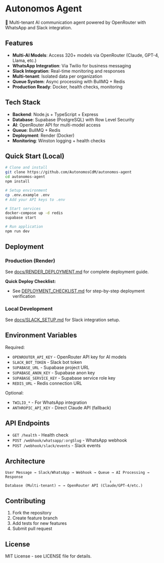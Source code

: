 # Autonomos Agent

🤖 Multi-tenant AI communication agent powered by OpenRouter with WhatsApp and Slack integration.

## Features

- **Multi-AI Models**: Access 320+ models via OpenRouter (Claude, GPT-4, Llama, etc.)
- **WhatsApp Integration**: Via Twilio for business messaging
- **Slack Integration**: Real-time monitoring and responses
- **Multi-tenant**: Isolated data per organization
- **Queue System**: Async processing with BullMQ + Redis
- **Production Ready**: Docker, health checks, monitoring

## Tech Stack

- **Backend**: Node.js + TypeScript + Express
- **Database**: Supabase (PostgreSQL) with Row Level Security
- **AI**: OpenRouter API for multi-model access
- **Queue**: BullMQ + Redis
- **Deployment**: Render (Docker)
- **Monitoring**: Winston logging + health checks

## Quick Start (Local)

```bash
# Clone and install
git clone https://github.com/AutonomosCdM/autonomos-agent
cd autonomos-agent
npm install

# Setup environment
cp .env.example .env
# Add your API keys to .env

# Start services
docker-compose up -d redis
supabase start

# Run application
npm run dev
```

## Deployment

### Production (Render)
See [docs/RENDER_DEPLOYMENT.md](docs/RENDER_DEPLOYMENT.md) for complete deployment guide.

**Quick Deploy Checklist:**
- See [DEPLOYMENT_CHECKLIST.md](DEPLOYMENT_CHECKLIST.md) for step-by-step deployment verification

### Local Development
See [docs/SLACK_SETUP.md](docs/SLACK_SETUP.md) for Slack integration setup.

## Environment Variables

Required:
- `OPENROUTER_API_KEY` - OpenRouter API key for AI models
- `SLACK_BOT_TOKEN` - Slack bot token
- `SUPABASE_URL` - Supabase project URL
- `SUPABASE_ANON_KEY` - Supabase anon key
- `SUPABASE_SERVICE_KEY` - Supabase service role key
- `REDIS_URL` - Redis connection URL

Optional:
- `TWILIO_*` - For WhatsApp integration
- `ANTHROPIC_API_KEY` - Direct Claude API (fallback)

## API Endpoints

- `GET /health` - Health check
- `POST /webhook/whatsapp/:orgSlug` - WhatsApp webhook
- `POST /webhook/slack/events` - Slack events

## Architecture

```
User Message → Slack/WhatsApp → Webhook → Queue → AI Processing → Response
                                               ↓
Database (Multi-tenant) ← → OpenRouter API (Claude/GPT-4/etc.)
```

## Contributing

1. Fork the repository
2. Create feature branch
3. Add tests for new features
4. Submit pull request

## License

MIT License - see LICENSE file for details.